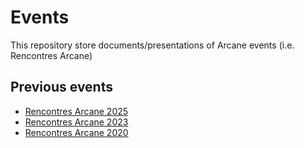 # Events

This repository store documents/presentations of Arcane events (i.e. Rencontres Arcane)

## Previous events

- [Rencontres Arcane 2025](./rencontresarcane2025/README.md)
- [Rencontres Arcane 2023](./rencontresarcane2023/presentations/)
- [Rencontres Arcane 2020](./rencontresarcane2020/)
